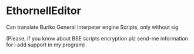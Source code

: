 # EthornellEditor
Can translate Buriko General Interpeter engine Scripts, only without sig

(Please, if you know about BSE scripts encryption plz send-me information for i add support in my program)
